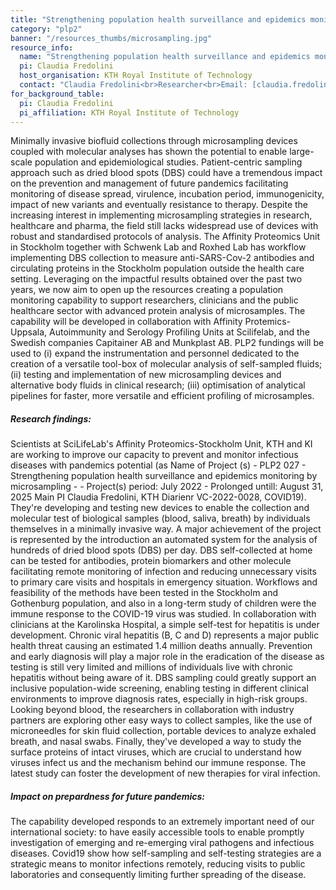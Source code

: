 ```yaml
---
title: "Strengthening population health surveillance and epidemics monitoring by microsampling"
category: "plp2"
banner: "/resources_thumbs/microsampling.jpg"
resource_info:
  name: "Strengthening population health surveillance and epidemics monitoring by microsampling"
  pi: Claudia Fredolini
  host_organisation: KTH Royal Institute of Technology
  contact: "Claudia Fredolini<br>Researcher<br>Email: [claudia.fredolini@scilifelab.se](mailto:claudia.fredolini@scilifelab.se)"
for_background_table:
  pi: Claudia Fredolini
  pi_affiliation: KTH Royal Institute of Technology
---
```


Minimally invasive biofluid collections through microsampling devices coupled with molecular analyses has shown the potential to enable large-scale population and epidemiological studies. Patient-centric sampling approach such as dried blood spots (DBS) could have a tremendous impact on the prevention and management of future pandemics facilitating monitoring of disease spread, virulence, incubation period, immunogenicity, impact of new variants and eventually resistance to therapy. Despite the increasing interest in implementing microsampling strategies in research, healthcare and pharma, the field still lacks widespread use of devices with robust and standardised protocols of analysis. The Affinity Proteomics Unit in Stockholm together with Schwenk Lab and Roxhed Lab has workflow implementing DBS collection to measure anti-SARS-Cov-2 antibodies and circulating proteins in the Stockholm population outside the health care setting. Leveraging on the impactful results obtained over the past two years, we now aim to open up the resources creating a population monitoring capability to support researchers, clinicians and the public healthcare sector with advanced protein analysis of microsamples. The capability will be developed in collaboration with Affinity Protemics-Uppsala, Autoimmunity and Serology Profiling Units at Scilifelab, and the Swedish companies Capitainer AB and Munkplast AB. PLP2 fundings will be used to (i) expand the instrumentation and personnel dedicated to the creation of a versatile tool-box of molecular analysis of self-sampled fluids; (ii) testing and implementation of new microsampling devices and alternative body fluids in clinical research; (iii) optimisation of analytical pipelines for faster, more versatile and efficient profiling of microsamples.

##### Research findings:

Scientists at SciLifeLab's Affinity Proteomics-Stockholm Unit, KTH and KI are working to improve our capacity to prevent and monitor infectious diseases with pandemics potential (as Name of Project (s) - PLP2 027 - Strengthening population health surveillance and epidemics monitoring by microsampling - - Project(s) period: July 2022 - Prolonged untill: August 31, 2025 Main PI Claudia Fredolini, KTH Diarienr VC-2022-0028, COVID19). They're developing and testing new devices to enable the collection and molecular test of biological samples (blood, saliva, breath) by individuals themselves in a minimally invasive way. A major achievement of the project is represented by the introduction an automated system for the analysis of hundreds of dried blood spots (DBS) per day. DBS self-collected at home can be tested for antibodies, protein biomarkers and other molecule facilitating remote monitoring of infection and reducing unnecessary visits to primary care visits and hospitals in emergency situation. Workflows and feasibility of the methods have been tested in the Stockholm and Gothenburg population, and also in a long-term study of children were the immune response to the COVID-19 virus was studied. In collaboration with clinicians at the Karolinska Hospital, a simple self-test for hepatitis is under development. Chronic viral hepatitis (B, C and D) represents a major public health threat causing an estimated 1.4 million deaths annually. Prevention and early diagnosis will play a major role in the eradication of the disease as testing is still very limited and millions of individuals live with chronic hepatitis without being aware of it. DBS sampling could greatly support an inclusive population-wide screening, enabling testing in different clinical environments to improve diagnosis rates, especially in high-risk groups. Looking beyond blood, the researchers in collaboration with industry partners are exploring other easy ways to collect samples, like the use of microneedles for skin fluid collection, portable devices to analyze exhaled breath, and nasal swabs. Finally, they've developed a way to study the surface proteins of intact viruses, which are crucial to understand how viruses infect us and the mechanism behind our immune response. The latest study can foster the development of new therapies for viral infection.

##### Impact on prepardness for future pandemics:

The capability developed responds to an extremely important need of our international society: to have easily accessible tools to enable promptly investigation of emerging and re-emerging viral pathogens and infectious diseases. Covid19 show how self-sampling and self-testing strategies are a strategic means to monitor infections remotely, reducing visits to public laboratories and consequently limiting further spreading of the disease.